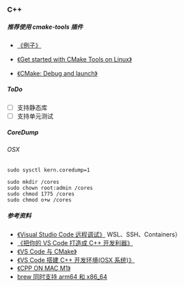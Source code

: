 ### C++

##### 推荐使用 cmake-tools 插件

- [《例子》](https://github.com/feixiao/cmake-catch-vsc-template)
- [《Get started with CMake Tools on Linux》](https://code.visualstudio.com/docs/cpp/cmake-linux)

- [《CMake: Debug and launch》](https://github.com/microsoft/vscode-cmake-tools/blob/main/docs/debug-launch.md)

##### ToDo

- [ ] 支持静态库
- [ ] 支持单元测试

##### CoreDump

###### OSX

```shell
sudo sysctl kern.coredump=1

sudo mkdir /cores
sudo chown root:admin /cores
sudo chmod 1775 /cores
sudo chmod o+w /cores
```

##### 参考资料

- [《Visual Studio Code 远程调试》](https://www.cnblogs.com/mightycode/p/10876119.html) WSL、SSH、Containers）
- [《把你的 VS Code 打造成 C++ 开发利器》](https://mp.weixin.qq.com/s/zA3HWWq-R0PT40CuLIbGsQ)
- [《VS Code 与 CMake》](https://www.cnblogs.com/iwiniwin/p/13705456.html)
- [《VS Code 搭建 C++ 开发环境(OSX 系统)》](https://xie.infoq.cn/article/1dd3fe369ec9f3db5661570fa)
- [《CPP ON MAC M1》](https://www.geeksforgeeks.org/c-installation-on-macbook-m1-for-vs-code/)
- [brew 同时支持 arm64 和 x86_64](https://benobi.one/posts/running_brew_on_m1_for_x86/)
